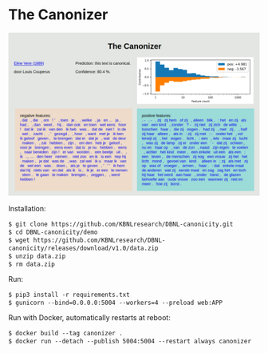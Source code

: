 # The Canonizer

![Screenshot of The Canonizer](./canonizer.png)

Installation:

	$ git clone https://github.com/KBNLresearch/DBNL-canonicity.git
	$ cd DBNL-canonicity/demo
	$ wget https://github.com/KBNLresearch/DBNL-canonicity/releases/download/v1.0/data.zip
	$ unzip data.zip
	$ rm data.zip

Run:

	$ pip3 install -r requirements.txt
	$ gunicorn --bind=0.0.0.0:5004 --workers=4 --preload web:APP

Run with Docker, automatically restarts at reboot:

	$ docker build --tag canonizer .
	$ docker run --detach --publish 5004:5004 --restart always canonizer
